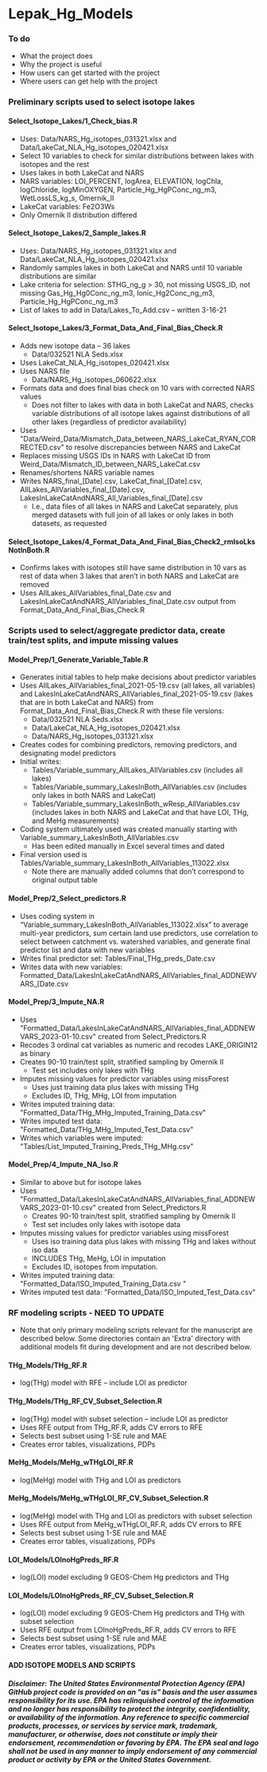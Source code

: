 # Lepak_Hg_Models

### To do
- What the project does
- Why the project is useful
- How users can get started with the project
- Where users can get help with the project


### Preliminary scripts used to select isotope lakes

#### Select_Isotope_Lakes/1_Check_bias.R 
- Uses: Data/NARS_Hg_isotopes_031321.xlsx and Data/LakeCat_NLA_Hg_isotopes_020421.xlsx
-	Select 10 variables to check for similar distributions between lakes with isotopes and the rest
-	Uses lakes in both LakeCat and NARS
-	NARS variables: LOI_PERCENT, logArea, ELEVATION, logChla, logChloride, logMinOXYGEN, Particle_Hg_HgPConc_ng_m3, WetLossLS_kg_s, Omernik_II 
-	LakeCat variables: Fe2O3Ws
-	Only Omernik II distribution differed

#### Select_Isotope_Lakes/2_Sample_lakes.R 
- Uses: Data/NARS_Hg_isotopes_031321.xlsx  and Data/LakeCat_NLA_Hg_isotopes_020421.xlsx
-	Randomly samples lakes in both LakeCat and NARS until 10 variable distributions are similar
-	Lake criteria for selection: STHG_ng_g > 30, not missing USGS_ID, not missing Gas_Hg_Hg0Conc_ng_m3, Ionic_Hg2Conc_ng_m3, Particle_Hg_HgPConc_ng_m3
-	List of lakes to add in Data/Lakes_To_Add.csv – written 3-16-21

#### Select_Isotope_Lakes/3_Format_Data_And_Final_Bias_Check.R
-	Adds new isotope data – 36 lakes
    -	Data/032521 NLA Seds.xlsx
-	Uses LakeCat_NLA_Hg_isotopes_020421.xlsx
-	Uses NARS file
    -	Data/NARS_Hg_isotopes_060622.xlsx
-	Formats data and does final bias check on 10 vars with corrected NARS values
    -	Does not filter to lakes with data in both LakeCat and NARS, checks variable distributions of all isotope lakes against distributions of all other lakes (regardless of predictor availability)
-	Uses "Data/Weird_Data/Mismatch_Data_between_NARS_LakeCat_RYAN_CORRECTED.csv" to resolve discrepancies between NARS and LakeCat
-	Replaces missing USGS IDs in NARS with LakeCat ID from Weird_Data/Mismatch_ID_between_NARS_LakeCat.csv
-	Renames/shortens NARS variable names
-	Writes NARS_final_[Date].csv, LakeCat_final_[Date].csv, AllLakes_AllVariables_final_[Date].csv, LakesInLakeCatAndNARS_All_Variables_final_[Date].csv
    -	I.e., data files of all lakes in NARS and LakeCat separately, plus merged datasets with full join of all lakes or only lakes in both datasets, as requested

#### Select_Isotope_Lakes/4_Format_Data_And_Final_Bias_Check2_rmIsoLksNotInBoth.R
-	Confirms lakes with isotopes still have same distribution in 10 vars as rest of data when 3 lakes that aren’t in both NARS and LakeCat are removed
-	Uses AllLakes_AllVariables_final_Date.csv and LakesInLakeCatAndNARS_AllVariables_final_Date.csv output from Format_Data_And_Final_Bias_Check.R


### Scripts used to select/aggregate predictor data, create train/test splits, and impute missing values

#### Model_Prep/1_Generate_Variable_Table.R
-	Generates initial tables to help make decisions about predictor variables 
-	Uses AllLakes_AllVariables_final_2021-05-19.csv (all lakes, all variables) and LakesInLakeCatAndNARS_AllVariables_final_2021-05-19.csv (lakes that are in both LakeCat and NARS) from Format_Data_And_Final_Bias_Check.R with these file versions:
    -	Data/032521 NLA Seds.xlsx
    -	Data/LakeCat_NLA_Hg_isotopes_020421.xlsx
    -	Data/NARS_Hg_isotopes_031321.xlsx
-	Creates codes for combining predictors, removing predictors, and designating model predictors
-	Initial writes:
    - Tables/Variable_summary_AllLakes_AllVariables.csv (includes all lakes) 
    - Tables/Variable_summary_LakesInBoth_AllVariables.csv (includes only lakes in both NARS and LakeCat)
    - Tables/Variable_summary_LakesInBoth_wResp_AllVariables.csv (includes lakes in both NARS and LakeCat and that have LOI, THg, and MeHg measurements)
-	Coding system ultimately used was created manually starting with Variable_summary_LakesInBoth_AllVariables.csv 
    -	Has been edited manually in Excel several times and dated 
- Final version used is Tables/Variable_summary_LakesInBoth_AllVariables_113022.xlsx
    -	Note there are manually added columns that don’t correspond to original output table

#### Model_Prep/2_Select_predictors.R
-	Uses coding system in “Variable_summary_LakesInBoth_AllVariables_113022.xlsx” to average multi-year predictors, sum certain land use predictors, use correlation to select between catchment vs. watershed variables, and generate final predictor list and data with new variables
-	Writes final predictor set: Tables/Final_THg_preds_Date.csv
-	Writes data with new variables: Formatted_Data/LakesInLakeCatAndNARS_AllVariables_final_ADDNEWVARS_[Date\.csv

#### Model_Prep/3_Impute_NA.R
-	Uses "Formatted_Data/LakesInLakeCatAndNARS_AllVariables_final_ADDNEWVARS_2023-01-10.csv" created from Select_Predictors.R
-	Recodes 3 ordinal cat variables as numeric and recodes LAKE_ORIGIN12 as binary
-	Creates 90-10 train/test split, stratified sampling by Omernik II
    -	Test set includes only lakes with THg
-	Imputes missing values for predictor variables using missForest
    -	Uses just training data plus lakes with missing THg
    -	Excludes ID, THg, MHg, LOI from imputation
-	Writes imputed training data: "Formatted_Data/THg_MHg_Imputed_Training_Data.csv"
-	Writes imputed test data: "Formatted_Data/THg_MHg_Imputed_Test_Data.csv"
-	Writes which variables were imputed: "Tables/List_Imputed_Training_Preds_THg_MHg.csv"


#### Model_Prep/4_Impute_NA_Iso.R
- Similar to above but for isotope lakes
-	Uses "Formatted_Data/LakesInLakeCatAndNARS_AllVariables_final_ADDNEWVARS_2023-01-10.csv" created from Select_Predictors.R
    - Creates 90-10 train/test split, stratified sampling by Omernik II
    - Test set includes only lakes with isotope data
- Imputes missing values for predictor variables using missForest
    - Uses iso training data plus lakes with missing THg and lakes without iso data
    - INCLUDES THg, MeHg, LOI in imputation
    - Excludes ID, isotopes from imputation.
- Writes imputed training data: "Formatted_Data/ISO_Imputed_Training_Data.csv "
- Writes imputed test data: "Formatted_Data/ISO_Imputed_Test_Data.csv"



### RF modeling scripts - NEED TO UPDATE
- Note that only primary modeling scripts relevant for the manuscript are described below. Some directories contain an 'Extra' directory with additional models fit during development and are not described below.


#### THg_Models/THg_RF.R
-	log(THg) model with RFE – include LOI as predictor


#### THg_Models/THg_RF_CV_Subset_Selection.R
-	log(THg) model with subset selection – include LOI as predictor
- Uses RFE output from THg_RF.R, adds CV errors to RFE
- Selects best subset using 1-SE rule and MAE
- Creates error tables, visualizations, PDPs


#### MeHg_Models/MeHg_wTHgLOI_RF.R
-	log(MeHg) model with THg and LOI as predictors

#### MeHg_Models/MeHg_wTHgLOI_RF_CV_Subset_Selection.R
-	log(MeHg) model with THg and LOI as predictors with subset selection
- Uses RFE output from MeHg_wTHgLOI_RF.R, adds CV errors to RFE
- Selects best subset using 1-SE rule and MAE
- Creates error tables, visualizations, PDPs



#### LOI_Models/LOInoHgPreds_RF.R
-	log(LOI) model excluding 9 GEOS-Chem Hg predictors and THg

#### LOI_Models/LOInoHgPreds_RF_CV_Subset_Selection.R
-	log(LOI) model excluding 9 GEOS-Chem Hg predictors and THg with subset selection
- Uses RFE output from LOInoHgPreds_RF.R, adds CV errors to RFE
- Selects best subset using 1-SE rule and MAE
- Creates error tables, visualizations, PDPs


#### ADD ISOTOPE MODELS AND SCRIPTS



##### Disclaimer: The United States Environmental Protection Agency (EPA) GitHub project code is provided on an "as is" basis and the user assumes responsibility for its use. EPA has relinquished control of the information and no longer has responsibility to protect the integrity, confidentiality, or availability of the information. Any reference to specific commercial products, processes, or services by service mark, trademark, manufacturer, or otherwise, does not constitute or imply their endorsement, recommendation or favoring by EPA. The EPA seal and logo shall not be used in any manner to imply endorsement of any commercial product or activity by EPA or the United States Government. 